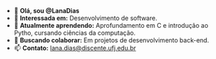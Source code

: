 - 👋 **Olá, sou @LanaDias**
- 👀 **Interessada em:** Desenvolvimento de software.
- 🌱 **Atualmente aprendendo:** Aprofundamento em C e introdução ao Pytho, cursando ciências da computação.
- 💞️ **Buscando colaborar:** Em projetos de desenvolvimento back-end.
- 📫 **Contato:** lana.dias@discente.ufj.edu.br

<!---
LanaDias/LanaDias is a ✨ special ✨ repository because its `README.md` (this file) appears on your GitHub profile.
You can click the Preview link to take a look at your changes.
--->
